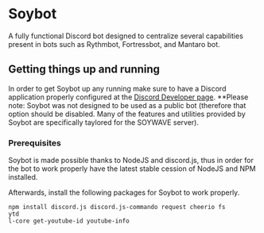 # Soybot
A fully functional Discord bot designed to centralize several capabilities present in bots such as Rythmbot, Fortressbot, and Mantaro bot.

## Getting things up and running
In order to get Soybot up any running make sure to have a Discord application properly configured at the [Discord Developer page](https://discordapp.com/developers/applications). **Please note: Soybot was not designed to be used as a public bot (therefore that option should be disabled. Many of the features and utilities provided by Soybot are specifically taylored for the SOYWAVE server).

### Prerequisites
Soybot is made possible thanks to NodeJS and discord.js, thus in order for the bot to work properly have the latest stable cession of NodeJS and NPM installed.

Afterwards, install the
following packages for Soybot to work properly.
```
npm install discord.js discord.js-commando request cheerio fs 
ytd
l-core get-youtube-id youtube-info 


